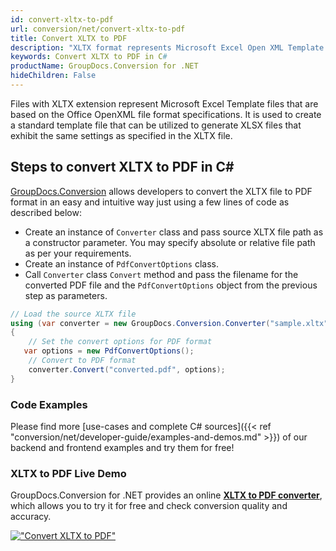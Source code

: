 ```yaml
---
id: convert-xltx-to-pdf
url: conversion/net/convert-xltx-to-pdf
title: Convert XLTX to PDF
description: "XLTX format represents Microsoft Excel Open XML Template with .xltx extension. Learn how to convert XLTX to PDF file programmatically in C# language using GroupDocs.Conversion for .NET library."
keywords: Convert XLTX to PDF in C#
productName: GroupDocs.Conversion for .NET
hideChildren: False
---
```


Files with XLTX extension represent Microsoft Excel Template files that are based on the Office OpenXML file format specifications. It is used to create a standard template file that can be utilized to generate XLSX files that exhibit the same settings as specified in the XLTX file.

## Steps to convert XLTX to PDF in C#

[GroupDocs.Conversion](https://products.groupdocs.com/conversion/net) allows developers to convert the XLTX file to PDF format in an easy and intuitive way just using a few lines of code as described below:

* Create an instance of `Converter` class and pass source XLTX file path as a constructor parameter. You may specify absolute or relative file path as per your requirements. 
* Create an instance of `PdfConvertOptions` class.
* Call `Converter` class `Convert` method and pass the filename for the converted PDF file and the `PdfConvertOptions` object from the previous step as parameters.

```csharp
// Load the source XLTX file
using (var converter = new GroupDocs.Conversion.Converter("sample.xltx"))
{
    // Set the convert options for PDF format
   var options = new PdfConvertOptions();
    // Convert to PDF format
    converter.Convert("converted.pdf", options);
}
```

### Code Examples

Please find more [use-cases and complete C# sources]({{< ref "conversion/net/developer-guide/examples-and-demos.md" >}}) of our backend and frontend examples and try them for free!

### XLTX to PDF Live Demo

GroupDocs.Conversion for .NET provides an online [**XLTX to PDF converter**](https://products.groupdocs.app/conversion/xltx-to-pdf), which allows you to try it for free and check conversion quality and accuracy.

[!["Convert XLTX to PDF"](conversion/net/images/convert-to-pdf/convert-xltx-to-pdf.png)](https://products.groupdocs.app/conversion/xltx-to-pdf)